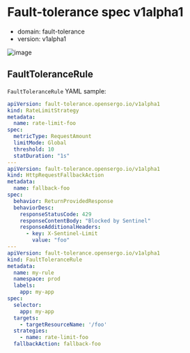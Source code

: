 # Fault-tolerance spec v1alpha1

* domain: fault-tolerance
* version: v1alpha1

![image](./images/fault-tolerance-rule-overview.png)

## FaultToleranceRule

`FaultToleranceRule` YAML sample: 

```yaml
apiVersion: fault-tolerance.opensergo.io/v1alpha1
kind: RateLimitStrategy
metadata:
  name: rate-limit-foo
spec:
  metricType: RequestAmount
  limitMode: Global
  threshold: 10
  statDuration: "1s"
---
apiVersion: fault-tolerance.opensergo.io/v1alpha1
kind: HttpRequestFallbackAction
metadata:
  name: fallback-foo
spec:
  behavior: ReturnProvidedResponse
  behaviorDesc:
    responseStatusCode: 429
    responseContentBody: "Blocked by Sentinel"
    responseAdditionalHeaders:
      - key: X-Sentinel-Limit
        value: "foo"
---
apiVersion: fault-tolerance.opensergo.io/v1alpha1
kind: FaultToleranceRule
metadata:
  name: my-rule
  namespace: prod
  labels:
    app: my-app
spec:
  selector:
    app: my-app
  targets:
    - targetResourceName: '/foo'
  strategies: 
    - name: rate-limit-foo
  fallbackAction: fallback-foo
```